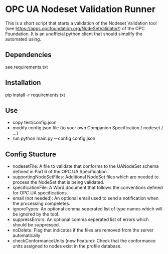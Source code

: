 # OPC UA Nodeset Validation Runner
This is a short script that starts a validation of the 
Nodeset Validation tool (see https://apps.opcfoundation.org/NodeSetValidator/) of the OPC Foundation. 
It is an unofficial python client that should simplify the automated using.


## Dependencies
see requirements.txt

## Installation
pip install -r requirements.txt

## Use 

- copy test/config.json
- modify config.json file (to your own  Companion Specification / nodeset / ...)
- run python main.py --config config.json

## Config Stucture
- nodesetFile: A file to validate that conforms to the UANodeSet schema defined in Part 6 of the OPC UA Specification. 
- supportingNodeSetFiles: Additional NodeSet files which are needed to process the NodeSet that is being validated.
- specificationFile: A Word document that follows the conventions defined for OPC UA specifications.
- email (not needed): An optional email used to send a notification when the processing compeletes.
- ignoreTypes: An optional comma seperated list of type names which will be ignored by the tool.
- suppressErrors: An optional comma seperated list of errors which should be suppressed.
- noDelete: Flag that indicates if the files are removed from the server automatically 
- checkConformanceUnits (new Feature): Check that the conformance units assigned to nodes exist in the profile database.
